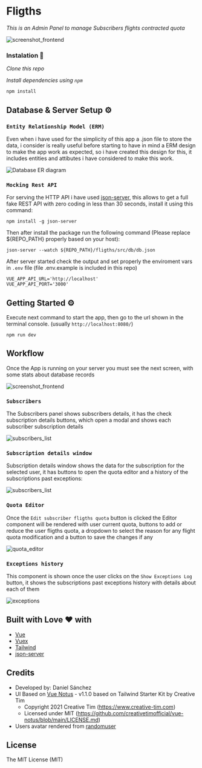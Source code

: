# Fligths

_This is an Admin Panel to manage Subscribers flights contracted quota_

![screenshot_frontend](https://github.com/ingdanielsanchezve/fligths/assets/42616141/36209731-0a51-466c-aa54-6c00a05b3f60)

### Instalation 🔧

_Clone this repo_

_Install dependencies using `npm`_

```
npm install
```

## Database & Server Setup ⚙️

### `Entity Relationship Model (ERM)`

Even when i have used for the simplicity of this app a .json file to store the data, i consider is really useful before starting to have in mind a ERM design to make the app work as expected, so i have created this design for this, it includes entities and attibutes i have considered to make this work.

![Database ER diagram](https://github.com/ingdanielsanchezve/fligths/assets/42616141/4fc8a1fa-7c52-481b-b2f7-ec4e8802da0d)

### `Mocking Rest API`

For serving the HTTP API i have used [json-server](https://github.com/typicode/json-server#add-custom-routes), this allows to get a full fake REST API with zero coding in less than 30 seconds, install it using this command:

```
npm install -g json-server
```

Then after install the package run the following command (Please replace ${REPO_PATH} properly based on your host):

```
json-server --watch ${REPO_PATH}/fligths/src/db/db.json
```

After server started check the output and set properly the enviroment vars in `.env` file (file .env.example is included in this repo)
```
VUE_APP_API_URL='http://localhost'
VUE_APP_API_PORT='3000'
```

## Getting Started ⚙️

Execute next command to start the app, then go to the url shown in the terminal console. (usually `http://localhost:8080/`)
```
npm run dev
```


## Workflow

Once the App is running on your server you must see the next screen, with some stats about database records

![screenshot_frontend](https://github.com/ingdanielsanchezve/fligths/assets/42616141/36209731-0a51-466c-aa54-6c00a05b3f60)

### `Subscribers`

The Subscribers panel shows subscribers details, it has the check subscription details buttons, which open a modal and shows each subscriber subscription details

![subscribers_list](https://github.com/ingdanielsanchezve/fligths/assets/42616141/de2ee7cc-d0ec-4cb1-ae5e-ea01cda0df4f)

### `Subscription details window`

Subscription details window shows the data for the subscription for the selected user, it has buttons to open the quota editor and a history of the subscriptions past exceptions:

![subscribers_list](https://github.com/ingdanielsanchezve/reviews/assets/42616141/e8dd85bb-e12b-419e-a273-2545bc6b9da4)

### `Quota Editor`

Once the `Edit subscriber fligths quota` button is clicked the Editor component will be rendered with user current quota, buttons to add or reduce the user fligths quota, a dropdown to select the reason for any flight quota modification and a button to save the changes if any

![quota_editor](https://github.com/ingdanielsanchezve/reviews/assets/42616141/3066c009-a0f2-4926-b001-ec8c4c290c88)

### `Exceptions history`

This component is shown once the user clicks on the `Show Exceptions Log` button, it shows the subscriptions past exceptions history with details about each of them

![exceptions](https://github.com/ingdanielsanchezve/reviews/assets/42616141/537402ae-9e07-493b-b572-df4a6fb4622b)


## Built with Love ❤️ with

* [Vue](https://vuejs.org/)
* [Vuex](https://vuex.vuejs.org/)
* [Tailwind](https://tailwindui.com/)
* [json-server](https://github.com/typicode/json-server#add-custom-routes)

## Credits
- Developed by: Daniel Sánchez
- UI Based on [Vue Notus](https://www.creative-tim.com/product/vue-notus) - v1.1.0 based on Tailwind Starter Kit by Creative Tim
    * Copyright 2021 Creative Tim (https://www.creative-tim.com)
    * Licensed under MIT (https://github.com/creativetimofficial/vue-notus/blob/main/LICENSE.md)
- Users avatar rendered from [randomuser](https://randomuser.me)

## License
The MIT License (MIT)